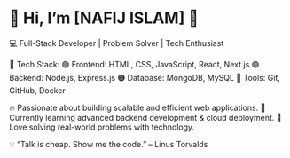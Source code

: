 # 🚀 Hi, I’m [NAFIJ ISLAM] 👋

💻 Full-Stack Developer | Problem Solver | Tech Enthusiast

🔹 Tech Stack:
    🟢 Frontend: HTML, CSS, JavaScript, React, Next.js
    🟣 Backend: Node.js, Express.js
    🟠 Database: MongoDB, MySQL
    🔵 Tools: Git, GitHub, Docker

🔥 Passionate about building scalable and efficient web applications.
🚀 Currently learning advanced backend development & cloud deployment.
🎯 Love solving real-world problems with technology.

💡 “Talk is cheap. Show me the code.” – Linus Torvalds



